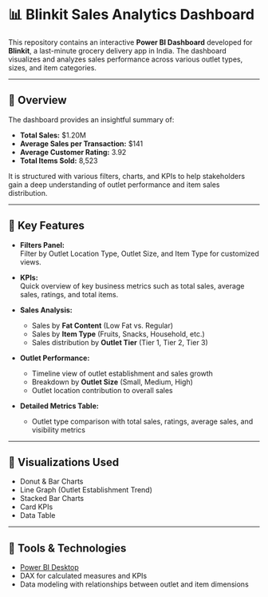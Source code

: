 # 📊 Blinkit Sales Analytics Dashboard

This repository contains an interactive **Power BI Dashboard** developed for **Blinkit**, a last-minute grocery delivery app in India. The dashboard visualizes and analyzes sales performance across various outlet types, sizes, and item categories.

---

## 📌 Overview

The dashboard provides an insightful summary of:

- **Total Sales:** $1.20M
- **Average Sales per Transaction:** $141
- **Average Customer Rating:** 3.92
- **Total Items Sold:** 8,523

It is structured with various filters, charts, and KPIs to help stakeholders gain a deep understanding of outlet performance and item sales distribution.

---

## 🧩 Key Features

- **Filters Panel:**  
  Filter by Outlet Location Type, Outlet Size, and Item Type for customized views.

- **KPIs:**  
  Quick overview of key business metrics such as total sales, average sales, ratings, and total items.

- **Sales Analysis:**
  - Sales by **Fat Content** (Low Fat vs. Regular)
  - Sales by **Item Type** (Fruits, Snacks, Household, etc.)
  - Sales distribution by **Outlet Tier** (Tier 1, Tier 2, Tier 3)

- **Outlet Performance:**
  - Timeline view of outlet establishment and sales growth
  - Breakdown by **Outlet Size** (Small, Medium, High)
  - Outlet location contribution to overall sales

- **Detailed Metrics Table:**
  - Outlet type comparison with total sales, ratings, average sales, and visibility metrics

---

## 📍 Visualizations Used

- Donut & Bar Charts
- Line Graph (Outlet Establishment Trend)
- Stacked Bar Charts
- Card KPIs
- Data Table

---

## 🔧 Tools & Technologies

- [Power BI Desktop](https://powerbi.microsoft.com/)
- DAX for calculated measures and KPIs
- Data modeling with relationships between outlet and item dimensions
